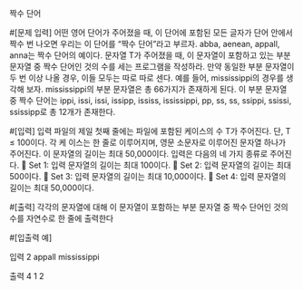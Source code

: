 짝수 단어

#[문제 입력]
어떤 영어 단어가 주어졌을 때, 이 단어에 포함된 모든 글자가 단어 안에서 짝수 번 나오면 우리는
이 단어를 “짝수 단어”라고 부르자. abba, aenean, appall, anna는 짝수 단어의 예이다.
문자열 T가 주어졌을 때, 이 문자열이 포함하고 있는 부분 문자열 중 짝수 단어인 것의 수를 세는
프로그램을 작성하라. 만약 동일한 부분 문자열이 두 번 이상 나올 경우, 이들 모두는 따로 따로
센다.
예를 들어, mississippi의 경우를 생각해 보자. mississippi의 부분 문자열은 총 66가지가 존재하게
된다. 이 부분 문자열 중 짝수 단어는 ippi, issi, issi, issipp, ississ, ississippi, pp, ss, ss, ssippi,
ssissi, ssissipp로 총 12개가 존재한다.

#[입력]
입력 파일의 제일 첫째 줄에는 파일에 포함된 케이스의 수 T가 주어진다. 단, T ≤ 100이다. 각 케
이스는 한 줄로 이루어지며, 영문 소문자로 이루어진 문자열 하나가 주어진다. 이 문자열의 길이는
최대 50,000이다.
입력은 다음의 네 가지 종류로 주어진다.
 Set 1: 입력 문자열의 길이는 최대 100이다.
 Set 2: 입력 문자열의 길이는 최대 500이다.
 Set 3: 입력 문자열의 길이는 최대 10,000이다.
 Set 4: 입력 문자열의 길이는 최대 50,000이다.

#[출력]
각각의 문자열에 대해 이 문자열이 포함하는 부분 문자열 중 짝수 단어인 것의 수를 자연수로
한 줄에 출력한다

#[입출력 예]

입력
2
appall
mississippi

출력
4 1
2